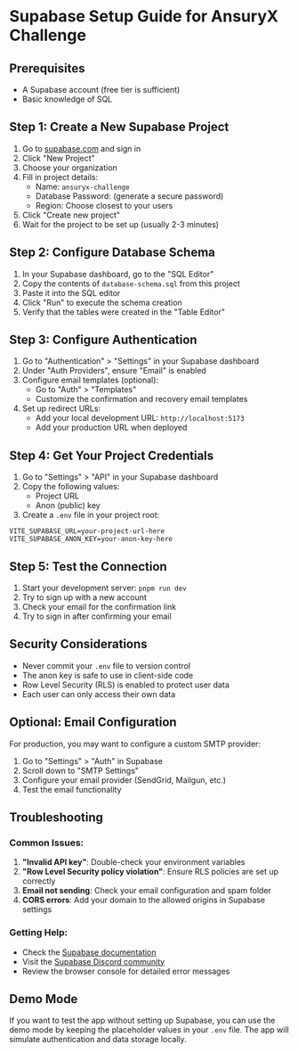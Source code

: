 # Supabase Setup Guide for AnsuryX Challenge

## Prerequisites
- A Supabase account (free tier is sufficient)
- Basic knowledge of SQL

## Step 1: Create a New Supabase Project

1. Go to [supabase.com](https://supabase.com) and sign in
2. Click "New Project"
3. Choose your organization
4. Fill in project details:
   - Name: `ansuryx-challenge`
   - Database Password: (generate a secure password)
   - Region: Choose closest to your users
5. Click "Create new project"
6. Wait for the project to be set up (usually 2-3 minutes)

## Step 2: Configure Database Schema

1. In your Supabase dashboard, go to the "SQL Editor"
2. Copy the contents of `database-schema.sql` from this project
3. Paste it into the SQL editor
4. Click "Run" to execute the schema creation
5. Verify that the tables were created in the "Table Editor"

## Step 3: Configure Authentication

1. Go to "Authentication" > "Settings" in your Supabase dashboard
2. Under "Auth Providers", ensure "Email" is enabled
3. Configure email templates (optional):
   - Go to "Auth" > "Templates"
   - Customize the confirmation and recovery email templates
4. Set up redirect URLs:
   - Add your local development URL: `http://localhost:5173`
   - Add your production URL when deployed

## Step 4: Get Your Project Credentials

1. Go to "Settings" > "API" in your Supabase dashboard
2. Copy the following values:
   - Project URL
   - Anon (public) key
3. Create a `.env` file in your project root:

```env
VITE_SUPABASE_URL=your-project-url-here
VITE_SUPABASE_ANON_KEY=your-anon-key-here
```

## Step 5: Test the Connection

1. Start your development server: `pnpm run dev`
2. Try to sign up with a new account
3. Check your email for the confirmation link
4. Try to sign in after confirming your email

## Security Considerations

- Never commit your `.env` file to version control
- The anon key is safe to use in client-side code
- Row Level Security (RLS) is enabled to protect user data
- Each user can only access their own data

## Optional: Email Configuration

For production, you may want to configure a custom SMTP provider:

1. Go to "Settings" > "Auth" in Supabase
2. Scroll down to "SMTP Settings"
3. Configure your email provider (SendGrid, Mailgun, etc.)
4. Test the email functionality

## Troubleshooting

### Common Issues:

1. **"Invalid API key"**: Double-check your environment variables
2. **"Row Level Security policy violation"**: Ensure RLS policies are set up correctly
3. **Email not sending**: Check your email configuration and spam folder
4. **CORS errors**: Add your domain to the allowed origins in Supabase settings

### Getting Help:

- Check the [Supabase documentation](https://supabase.com/docs)
- Visit the [Supabase Discord community](https://discord.supabase.com)
- Review the browser console for detailed error messages

## Demo Mode

If you want to test the app without setting up Supabase, you can use the demo mode by keeping the placeholder values in your `.env` file. The app will simulate authentication and data storage locally.

